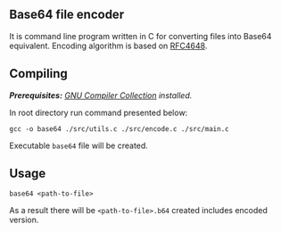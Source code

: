 ## Base64 file encoder

It is command line program written in C for converting files into Base64 equivalent. Encoding algorithm is based on [RFC4648](https://datatracker.ietf.org/doc/html/rfc4648).

## Compiling

***Prerequisites:** [GNU Compiler Collection](https://gcc.gnu.org/) installed.*

In root directory run command presented below:
```
gcc -o base64 ./src/utils.c ./src/encode.c ./src/main.c
```
Executable `base64` file will be created.

## Usage
```
base64 <path-to-file>
```
As a result there will be `<path-to-file>.b64` created includes encoded version.
